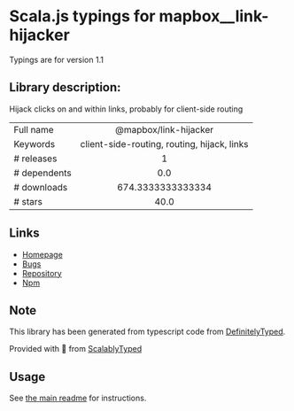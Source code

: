 
# Scala.js typings for mapbox__link-hijacker

Typings are for version 1.1

## Library description:
Hijack clicks on and within links, probably for client-side routing

|                    |                 |
| ------------------ | :-------------: |
| Full name          | @mapbox/link-hijacker |
| Keywords           | client-side-routing, routing, hijack, links |
| # releases         | 1 |
| # dependents       | 0.0 |
| # downloads        | 674.3333333333334 |
| # stars            | 40.0 |

## Links
- [Homepage](https://github.com/mapbox/link-hijacker#readme)
- [Bugs](https://github.com/mapbox/link-hijacker/issues)
- [Repository](https://github.com/mapbox/link-hijacker)
- [Npm](https://www.npmjs.com/package/%40mapbox%2Flink-hijacker)
    


## Note
This library has been generated from typescript code from [DefinitelyTyped](https://definitelytyped.org).

Provided with :purple_heart: from [ScalablyTyped](https://github.com/oyvindberg/ScalablyTyped)

## Usage
See [the main readme](../../readme.md) for instructions.


